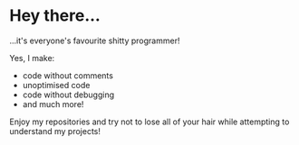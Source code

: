 # Hey there...
...it's everyone's favourite shitty programmer!

Yes, I make:
- code without comments
- unoptimised code
- code without debugging
- and much more!

Enjoy my repositories and try not to lose all of your hair while attempting to understand my projects!
